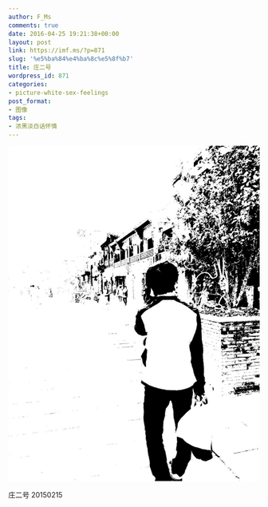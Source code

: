 ```yaml
---
author: F_Ms
comments: true
date: 2016-04-25 19:21:38+00:00
layout: post
link: https://imf.ms/?p=871
slug: '%e5%ba%84%e4%ba%8c%e5%8f%b7'
title: 庄二号
wordpress_id: 871
categories:
- picture-white-sex-feelings
post_format:
- 图像
tags:
- 浓黑淡白话怀情
---
```


![庄二号_20160215_](/img/post/wp/2016/04/庄二号_20160215_.jpg)


庄二号 20150215
